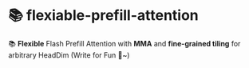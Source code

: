 # 📚 flexiable-prefill-attention
📚 **Flexible** Flash Prefill Attention with **MMA** and **fine-grained tiling** for arbitrary HeadDim (Write for Fun 👀~)
